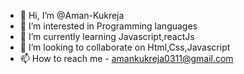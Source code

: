 - 👋 Hi, I’m @Aman-Kukreja
- 👀 I’m interested in Programming languages
- 🌱 I’m currently learning Javascript,reactJs
- 💞️ I’m looking to collaborate on Html,Css,Javascript
- 📫 How to reach me -  amankukreja0311@gmail.com 

<!---
Aman-Kukreja/Aman-Kukreja is a ✨ special ✨ repository because its `README.md` (this file) appears on your GitHub profile.
You can click the Preview link to take a look at your changes.
--->
